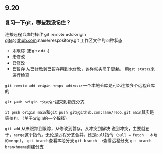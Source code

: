 ## 9.20
### 复习一下git，哪些我没记住？
连接远程仓库的操作
git remote add origin git@github.com:name/respository.git
工作区文件的四种状态
- 未跟踪 (用git add .)
- 未修改
- 已修改
- 已暂存
从已修改到已暂存再到未修改，这样就实现了更新。
用`git status`来进行检查

`git remote add origin <repo-address>`一个本地仓库是可以连接多个远程仓库的

`git push origin "分支名"`提交到指定分支

`it push origin main`和`git push git@github.com:name/repo.git main`其实是等价的。（关于origin的一个解释）

`git add` 从未跟踪到跟踪，从修改到暂存，从冲突到解决
说到冲突，主要就在于，`merge`这个指令。无论是远程分支合并，还是`pull`指令（`pull = fetch + 本地的merge`）。
`git branch`查看本地分支
`git branch -r`查看远程分支
`git branch branchname`创建分支
<!--stackedit_data:
eyJoaXN0b3J5IjpbLTEwMjkyOTgyMzMsLTMzNTMwMzI5OSwtNz
IxMjQ1NDk4LDE5ODc5MzM5MzAsLTgwNzcwMTg1NCwtMTUyMTAw
MzgzMl19
-->